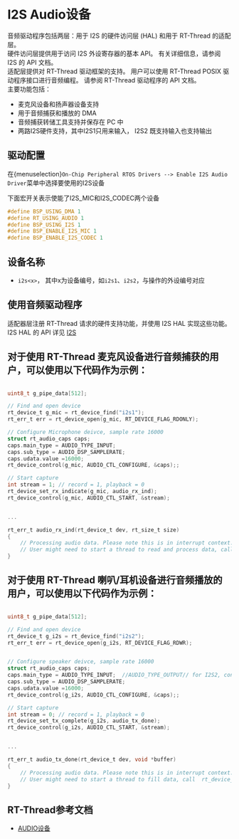 # I2S Audio设备

音频驱动程序包括两层：用于 I2S 的硬件访问层 (HAL) 和用于 RT-Thread 的适配层。<br>
硬件访问层提供用于访问 I2S 外设寄存器的基本 API。 有关详细信息，请参阅 I2S 的 API 文档。<br>
适配层提供对 RT-Thread 驱动框架的支持。 用户可以使用 RT-Thread POSIX 驱动程序接口进行音频编程。 请参阅 RT-Thread 驱动程序的 API 文档。<br>
主要功能包括： <br>
- 麦克风设备和扬声器设备支持
- 用于音频捕获和播放的 DMA
- 音频捕获转储工具支持并保存在 PC 中
- 两路I2S硬件支持，其中I2S1只用来输入， I2S2 既支持输入也支持输出

## 驱动配置

在{menuselection}`On-Chip Peripheral RTOS Drivers --> Enable I2S Audio Driver`菜单中选择要使用的I2S设备

下面宏开关表示使能了I2S_MIC和I2S_CODEC两个设备
```c
#define BSP_USING_DMA 1
#define RT_USING_AUDIO 1
#define BSP_USING_I2S 1
#define BSP_ENABLE_I2S_MIC 1
#define BSP_ENABLE_I2S_CODEC 1
```

## 设备名称
- `i2s<x>`，
其中x为设备编号，如`i2s1`、`i2s2`，与操作的外设编号对应


## 使用音频驱动程序

适配器层注册 RT-Thread 请求的硬件支持功能，并使用 I2S HAL 实现这些功能。 I2S HAL 的 API 详见 [I2S](#hal-i2s)

## 对于使用 RT-Thread 麦克风设备进行音频捕获的用户，可以使用以下代码作为示例：

```c

uint8_t g_pipe_data[512];

// Find and open device
rt_device_t g_mic = rt_device_find("i2s1");
rt_err_t err = rt_device_open(g_mic, RT_DEVICE_FLAG_RDONLY);

// Configure Microphone deivce, sample rate 16000
struct rt_audio_caps caps;
caps.main_type = AUDIO_TYPE_INPUT;
caps.sub_type = AUDIO_DSP_SAMPLERATE;
caps.udata.value =16000;
rt_device_control(g_mic, AUDIO_CTL_CONFIGURE, &caps);;

// Start capture
int stream = 1; // record = 1, playback = 0
rt_device_set_rx_indicate(g_mic, audio_rx_ind);
rt_device_control(g_mic, AUDIO_CTL_START, &stream);


...

rt_err_t audio_rx_ind(rt_device_t dev, rt_size_t size)
{
    // Processing audio data. Please note this is in interrupt context.
    // User might need to start a thread to read and process data, call  rt_device_read(g_mic, 0, g_pipe_data, AUDIO_BUF_SIZE);
}

```

## 对于使用 RT-Thread 喇叭/耳机设备进行音频播放的用户，可以使用以下代码作为示例：

```c

uint8_t g_pipe_data[512];

// Find and open device
rt_device_t g_i2s = rt_device_find("i2s2");
rt_err_t err = rt_device_open(g_i2s, RT_DEVICE_FLAG_RDWR);


// Configure speaker deivce, sample rate 16000
struct rt_audio_caps caps;
caps.main_type = AUDIO_TYPE_INPUT;  //AUDIO_TYPE_OUTPUT// for I2S2, configure RX will configure RX+TX
caps.sub_type = AUDIO_DSP_SAMPLERATE;
caps.udata.value =16000;
rt_device_control(g_i2s, AUDIO_CTL_CONFIGURE, &caps);;

// Start capture
int stream = 0; // record = 1, playback = 0
rt_device_set_tx_complete(g_i2s, audio_tx_done);
rt_device_control(g_i2s, AUDIO_CTL_START, &stream);


...

rt_err_t audio_tx_done(rt_device_t dev, void *buffer)
{
    // Processing audio data. Please note this is in interrupt context.
    // User might need to start a thread to fill data, call  rt_device_write(g_i2s, 0, g_pipe_data, AUDIO_BUF_SIZE)
}

```

[audio]: https://www.rt-thread.org/document/site/#/rt-thread-version/rt-thread-standard/programming-manual/device/audio/audio
## RT-Thread参考文档

- [AUDIO设备][audio]

